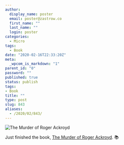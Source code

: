 ```yaml
---
author:
  display_name: poster
  email: poster@zastrow.co
  first_name: ""
  last_name: ""
  login: poster
categories:
  - Micro
tags:
  - Book
date: "2020-02-16T22:33:20Z"
meta:
  _wpcom_is_markdown: "1"
parent_id: "0"
password: ""
published: true
status: publish
tags:
- Book
title: ""
type: post
slug: 843
aliases:
  - /2020/02/843/
---
```

<p><img src="https://i.gr-assets.com/images/S/compressed.photo.goodreads.com/books/1558080222l/45863690._SX318_.jpg" alt="The Murder of Roger Ackroyd" /></p>
<p>Just finished the book, <a href="https://www.goodreads.com/review/show/3171251848?utm_medium=api&amp;utm_source=rss">The Murder of Roger Ackroyd</a>. 📚</p>
